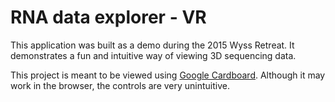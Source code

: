 # RNA data explorer - VR

This application was built as a demo during the 2015 Wyss Retreat. It demonstrates a fun and intuitive way of viewing 3D sequencing data.

This project is meant to be viewed using [Google Cardboard](https://vr.google.com/cardboard/). Although it may work in the browser, the controls are very unintuitive.